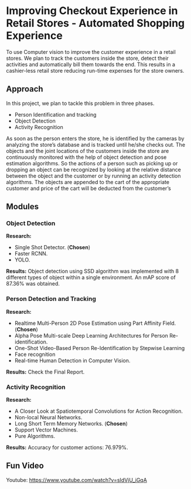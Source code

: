 
  
# Improving Checkout Experience in Retail Stores - Automated Shopping Experience

To use Computer vision to improve the customer experience in a retail stores. We plan to track the customers inside the store, detect their activities and automatically bill them towards the end. This results in a cashier-less retail store reducing run-time expenses for the store owners.

## Approach
In this project, we plan to tackle this problem in three phases.
- Person Identification and tracking
- Object Detection
- Activity Recognition

As soon as the person enters the store, he is identified by the cameras by analyzing the store’s database and is tracked until he/she checks out. The objects and the joint locations of the customers inside the store are
continuously monitored with the help of object detection and pose estimation algorithms. So the actions of a person such as picking up or dropping an object can be recognized by looking at the relative distance between the object and the customer or by running an activity detection algorithms. The objects are appended to the cart of the appropriate customer and price of the cart will be deducted from the customer’s

##  Modules
### Object Detection
**Research:** 
- Single Shot Detector. (**Chosen**)
- Faster RCNN.
- YOLO.

**Results:** Object detection using SSD algorithm was implemented with 8 different types of object within a single environment. An mAP score of 87.36% was obtained.

### Person Detection and Tracking
**Research:** 
- Realtime Multi-Person 2D Pose Estimation using Part Affinity Field. (**Chosen**)
- Alpha Pose Multi-scale Deep Learning Architectures for Person Re-identification.
- One-Shot Video-Based Person Re-Identification by Stepwise Learning
- Face recognition
- Real-time Human Detection in Computer Vision.

**Results:** Check the Final Report.

###  Activity Recognition
**Research:** 
- A Closer Look at Spatiotemporal Convolutions for Action Recognition.
- Non-local Neural Networks.
- Long Short Term Memory Networks. (**Chosen**)
- Support Vector Machines.
- Pure Algorithms.

**Results:** Accuracy for customer actions: 76.979%.

## Fun Video
Youtube: https://www.youtube.com/watch?v=sIdVjU_iGqA
